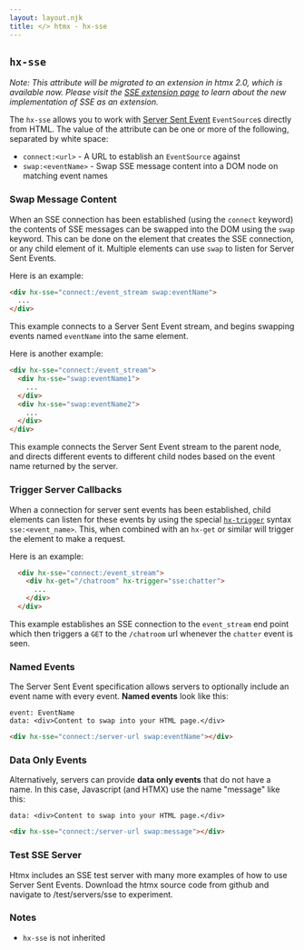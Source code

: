 ```yaml
---
layout: layout.njk
title: </> htmx - hx-sse
---
```


## `hx-sse`

*Note: This attribute will be migrated to an extension in htmx 2.0, which is available now.  Please visit the
[SSE extension page](/extensions/server-sent-events) to learn about the new implementation of SSE as an extension.*


The `hx-sse` allows you to work with [Server Sent Event](https://developer.mozilla.org/en-US/docs/Web/API/Server-sent_events/Using_server-sent_events)
`EventSource`s directly from HTML.  The value of the attribute can be one or more of the following, separated by white space:

* `connect:<url>` - A URL to establish an `EventSource` against
* `swap:<eventName>` - Swap SSE message content into a DOM node on matching event names

### Swap Message Content

When an SSE connection has been established (using the `connect` keyword) the contents of SSE messages can be swapped into the DOM using the `swap` keyword.  This can be done on the element that creates the SSE connection, or any child element of it.  Multiple elements can use `swap` to listen for Server Sent Events.

Here is an example:

```html
<div hx-sse="connect:/event_stream swap:eventName">
  ...
</div>
```

This example connects to a Server Sent Event stream, and begins swapping events named `eventName` into the same element.

Here is another example:

```html
<div hx-sse="connect:/event_stream">
  <div hx-sse="swap:eventName1">
    ...
  </div>
  <div hx-sse="swap:eventName2">
    ...
  </div>
</div>
```

This example connects the Server Sent Event stream to the parent node, and directs different events to different child nodes based on the event name returned by the server.

### Trigger Server Callbacks

When a connection for server sent events has been established, child elements can listen for these events by using the special [`hx-trigger`](/attributes/hx-trigger) syntax `sse:<event_name>`.  This, when combined with an `hx-get` or similar will trigger the element to make a request.

Here is an example:

```html
  <div hx-sse="connect:/event_stream">
    <div hx-get="/chatroom" hx-trigger="sse:chatter">
      ...
    </div>
  </div>
```

This example establishes an SSE connection to the `event_stream` end point which then triggers
a `GET` to the `/chatroom` url whenever the `chatter` event is seen.

### Named Events

The Server Sent Event specification allows servers to optionally include an event name with every event.  **Named events** look like this:

```text
event: EventName
data: <div>Content to swap into your HTML page.</div>
```

```html
<div hx-sse="connect:/server-url swap:eventName"></div>
```

### Data Only Events

Alternatively, servers can provide **data only events** that do not have a name.  In this case, Javascript (and HTMX) use the name "message" like this:

```text
data: <div>Content to swap into your HTML page.</div>
```

```html
<div hx-sse="connect:/server-url swap:message"></div>
```

### Test SSE Server

Htmx includes an SSE test server with many more examples of how to use Server Sent Events.  Download the htmx source code from github and navigate to /test/servers/sse to experiment.

### Notes

* `hx-sse` is not inherited
